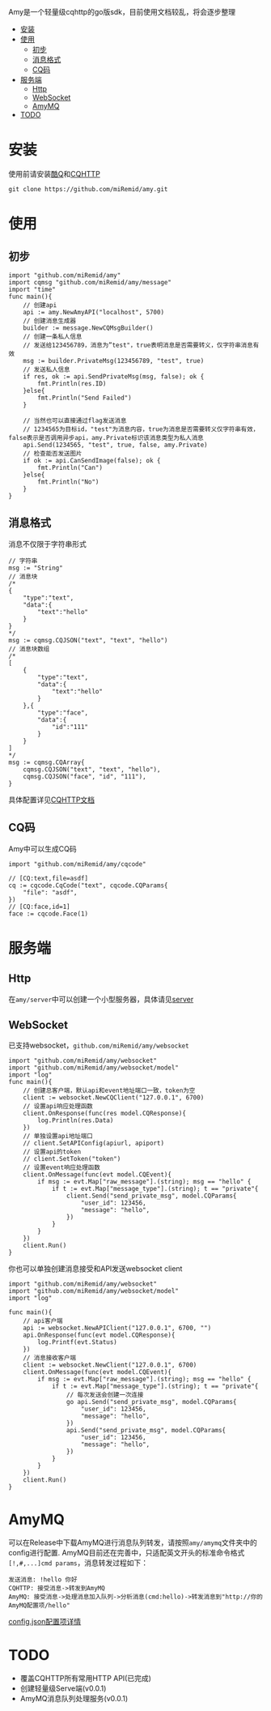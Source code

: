 Amy是一个轻量级cqhttp的go版sdk，目前使用文档较乱，将会逐步整理
- [安装](#安装)
- [使用](#使用)
    - [初步](#初步)
    - [消息格式](#消息格式)
    - [CQ码](#cq码)
- [服务端](#服务端)
    - [Http](#http)
    - [WebSocket](#websocket)
    - [AmyMQ](#amymq)
- [TODO](#todo)
# 安装
使用前请安装[酷Q](https://cqp.cc/)和[CQHTTP](https://cqhttp.cc/docs/4.11/#/)
```
git clone https://github.com/miRemid/amy.git
```
# 使用
## 初步
```golang
import "github.com/miRemid/amy"
import cqmsg "github.com/miRemid/amy/message"
import "time"
func main(){
    // 创建api
    api := amy.NewAmyAPI("localhost", 5700)
    // 创建消息生成器
    builder := message.NewCQMsgBuilder()
    // 创建一条私人信息
    // 发送给123456789，消息为”test"，true表明消息是否需要转义，仅字符串消息有效
    msg := builder.PrivateMsg(123456789, "test", true)
    // 发送私人信息
    if res, ok := api.SendPrivateMsg(msg, false); ok {
        fmt.Println(res.ID)
    }else{
        fmt.Println("Send Failed")
    }

    // 当然也可以直接通过flag发送消息
    // 1234565为目标id，"test"为消息内容，true为消息是否需要转义仅字符串有效，false表示是否调用异步api，amy.Private标识该消息类型为私人消息
    api.Send(1234565, "test", true, false, amy.Private)
    // 检查能否发送图片
    if ok := api.CanSendImage(false); ok {
        fmt.Println("Can")
    }else{
        fmt.Println("No")
    }
}
```
## 消息格式
消息不仅限于字符串形式
```golang
// 字符串
msg := "String"
// 消息块
/*
{
    "type":"text",
    "data":{
        "text":"hello"
    }
}
*/
msg := cqmsg.CQJSON("text", "text", "hello")
// 消息块数组
/*
[
    {
        "type":"text",
        "data":{
            "text":"hello"
        }
    },{
        "type":"face",
        "data":{
            "id":"111"
        }
    }
]
*/
msg := cqmsg.CQArray{
    cqmsg.CQJSON("text", "text", "hello"),
    cqmsg.CQJSON("face", "id", "111"),
}
```
具体配置详见[CQHTTP文档](https://cqhttp.cc/docs/4.11/#/Message)
## CQ码
Amy中可以生成CQ码
```golang
import "github.com/miRemid/amy/cqcode"

// [CQ:text,file=asdf]
cq := cqcode.CqCode("text", cqcode.CQParams{
    "file": "asdf",
})
// [CQ:face,id=1]
face := cqcode.Face(1)
```
# 服务端
## Http
在`amy/server`中可以创建一个小型服务器，具体请见[server](https://github.com/miRemid/amy/tree/master/server)
## WebSocket
已支持websocket，`github.com/miRemid/amy/websocket`
```golang
import "github.com/miRemid/amy/websocket"
import "github.com/miRemid/amy/websocket/model"
import "log"
func main(){
    // 创建总客户端，默认api和event地址端口一致，token为空
    client := websocket.NewCQClient("127.0.0.1", 6700)
    // 设置api响应处理函数
    client.OnResponse(func(res model.CQResponse){
        log.Println(res.Data)
    })
    // 单独设置api地址端口
    // client.SetAPIConfig(apiurl, apiport)
    // 设置api的token
    // client.SetToken("token")
    // 设置event响应处理函数
    client.OnMessage(func(evt model.CQEvent){
        if msg := evt.Map["raw_message"].(string); msg == "hello" {
            if t := evt.Map["message_type"].(string); t == "private"{
                client.Send("send_private_msg", model.CQParams{
                    "user_id": 123456,
                    "message": "hello",
                })
            }
        }
    })
    client.Run()
}
```
你也可以单独创建消息接受和API发送websocket client
```golang
import "github.com/miRemid/amy/websocket"
import "github.com/miRemid/amy/websocket/model"
import "log"

func main(){
    // api客户端
    api := websocket.NewAPIClient("127.0.0.1", 6700, "")
    api.OnResponse(func(evt model.CQResponse){
        log.Printf(evt.Status)
    })
    // 消息接收客户端
    client := websocket.NewClient("127.0.0.1", 6700)
    client.OnMessage(func(evt model.CQEvent){                
        if msg := evt.Map["raw_message"].(string); msg == "hello" {
            if t := evt.Map["message_type"].(string); t == "private"{
                // 每次发送会创建一次连接
                go api.Send("send_private_msg", model.CQParams{
                    "user_id": 123456,
                    "message": "hello",
                })
                api.Send("send_private_msg", model.CQParams{
                    "user_id": 123456,
                    "message": "hello",
                })
            }
        }
    })
    client.Run()
}

```
# AmyMQ
可以在Release中下载AmyMQ进行消息队列转发，请按照`amy/amymq`文件夹中的config进行配置.
AmyMQ目前还在完善中，只适配英文开头的标准命令格式`[!,#,...]cmd params`，消息转发过程如下：
```
发送消息: !hello 你好
CQHTTP: 接受消息->转发到AmyMQ
AmyMQ: 接受消息->处理消息加入队列->分析消息(cmd:hello)->转发消息到"http://你的AmyMQ配置项/hello"
```
[config.json配置项详情](https://github.com/miRemid/amy/tree/master/amymq)
# TODO
- 覆盖CQHTTP所有常用HTTP API(已完成)
- 创建轻量级Serve端(v0.0.1)
- AmyMQ消息队列处理服务(v0.0.1)

